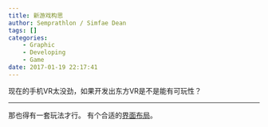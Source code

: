 ```yaml
---
title: 新游戏构思
author: Semprathlon / Simfae Dean
tags: []
categories:
	- Graphic
	- Developing
	- Game
date: 2017-01-19 22:17:41
---
```

现在的手机VR太没劲，如果开发出东方VR是不是能有可玩性？  

------
那也得有一套玩法才行。
有个合适的[界面布局](https://zhuanlan.zhihu.com/p/23545299)。